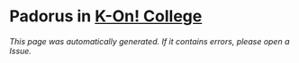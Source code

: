 # Padorus in [K-On! College](https://myanimelist.net/manga/51855/K-On_College)

###### This page was automatically generated. If it contains errors, please open a Issue.
